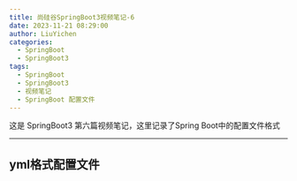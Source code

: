 ```yaml
---
title: 尚硅谷SpringBoot3视频笔记-6
date: 2023-11-21 08:29:00
author: LiuYichen
categories:
  - SpringBoot
  - SpringBoot3
tags:
  - SpringBoot
  - SpringBoot3
  - 视频笔记
  - SpringBoot 配置文件
---
```


 这是 SpringBoot3 第六篇视频笔记，这里记录了Spring Boot中的配置文件格式

---

## yml格式配置文件
